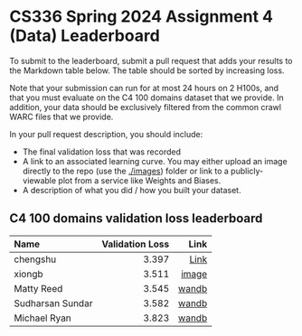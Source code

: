# CS336 Spring 2024 Assignment 4 (Data) Leaderboard

To submit to the leaderboard, submit a pull request that adds your results to
the Markdown table below. The table should be sorted by increasing loss.

Note that your submission can run for at most 24 hours on 2 H100s, and that you
must evaluate on the C4 100 domains dataset that we provide. In addition, your
data should be exclusively filtered from the common crawl WARC files that we
provide.

In your pull request description, you should include:

- The final validation loss that was recorded
- A link to an associated learning curve. You may either upload an image
  directly to the repo (use the [./images](./images)) folder or link to a
  publicly-viewable plot from a service like Weights and Biases.
- A description of what you did / how you built your dataset.


## C4 100 domains validation loss leaderboard

| Name           | Validation Loss | Link                                         |
|:---------------|----------------:|---------------------------------------------:|
| chengshu       |           3.397 | [Link](https://wandb.ai/chengshu/cs336_hw4/reports/eval_loss-24-05-27-10-59-19---Vmlldzo4MTEzOTgz) |
| xiongb         |           3.511 | [image](./images/xiongb.png)                                    |
| Matty Reed     |           3.545 | [wandb](https://api.wandb.ai/links/matthewreed/wad1hxqu) |
| Sudharsan Sundar |         3.582 | [wandb](https://api.wandb.ai/links/alephentine/thenownc) |
| Michael Ryan   |           3.823 | [wandb](https://api.wandb.ai/links/michael-nlp/6o5lh2y3) |
